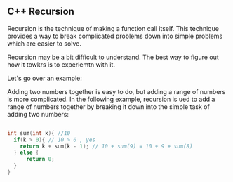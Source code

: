 ## C++ Recursion

Recursion is the technique of making a function call itself. This technique provides a way to break complicated problems down into simple problems which are easier to solve.

Recursion may be a bit difficult to understand. The best way to figure out how it towkrs is to experiemtn with it.

Let's go over an example:

Adding two numbers together is easy to do, but adding a range of numbers is more complicated. In the following example, recursion is ued to add a range of numbers together by breaking it down into the simple task of adding two numbers:

```cpp

int sum(int k){ //10
  if(k > 0){ // 10 > 0 , yes
    return k + sum(k - 1); // 10 + sum(9) = 10 + 9 + sum(8)
  } else {
      return 0;
  }
}
``````

